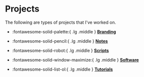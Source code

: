 # Projects

The following are types of projects that I've worked on.

<div class="grid cards" markdown>

  - :fontawesome-solid-palette:{ .lg .middle } __[Branding](branding.md)__

  - :fontawesome-solid-pencil:{ .lg .middle } __[Notes](notes.md)__

  - :fontawesome-solid-robot:{ .lg .middle } __[Scripts](scripts.md)__

  - :fontawesome-solid-window-maximize:{ .lg .middle } __[Software](software.md)__

  - :fontawesome-solid-list-ol:{ .lg .middle } __[Tutorials](tutorials.md)__

</div>
